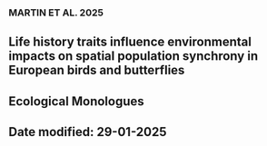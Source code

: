 ### MARTIN ET AL. 2025
## Life history traits influence environmental impacts on spatial population synchrony in European birds and butterflies
## Ecological Monologues
## Date modified: 29-01-2025
